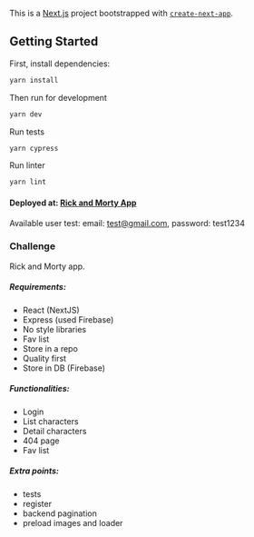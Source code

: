 This is a [Next.js](https://nextjs.org/) project bootstrapped with [`create-next-app`](https://github.com/vercel/next.js/tree/canary/packages/create-next-app).

## Getting Started

First, install dependencies:

```bash
yarn install
```

Then run for development

```bash
yarn dev
```

Run tests

```bash
yarn cypress
```

Run linter

```bash
yarn lint
```

#### Deployed at: [Rick and Morty App](https://rick-and-morty-app-polescalera.vercel.app/)

Available user test:
email: test@gmail.com,
password: test1234

### Challenge

Rick and Morty app.

##### Requirements:

- React (NextJS)
- Express (used Firebase)
- No style libraries
- Fav list
- Store in a repo
- Quality first
- Store in DB (Firebase)

##### Functionalities:

- Login
- List characters
- Detail characters
- 404 page
- Fav list

##### Extra points:

- tests
- register
- backend pagination
- preload images and loader
